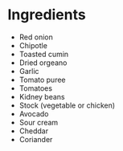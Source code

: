 # Ingredients

* Red onion
* Chipotle
* Toasted cumin
* Dried orgeano
* Garlic
* Tomato puree
* Tomatoes
* Kidney beans
* Stock (vegetable or chicken)
* Avocado
* Sour cream
* Cheddar
* Coriander
